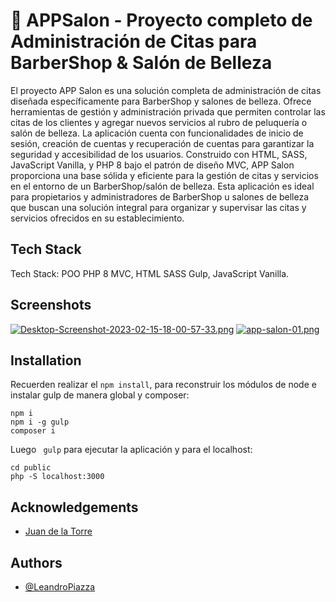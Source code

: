 
# 💈 APPSalon - Proyecto completo de Administración de Citas para BarberShop & Salón de Belleza 
El proyecto APP Salon es una solución completa de administración de citas diseñada específicamente para BarberShop y salones de belleza. Ofrece herramientas de gestión y administración privada que permiten controlar las citas de los clientes y agregar nuevos servicios al rubro de peluquería o salón de belleza. La aplicación cuenta con funcionalidades de inicio de sesión, creación de cuentas y recuperación de cuentas para garantizar la seguridad y accesibilidad de los usuarios.
Construido con HTML, SASS, JavaScript Vanilla, y PHP 8 bajo el patrón de diseño MVC, APP Salon proporciona una base sólida y eficiente para la gestión de citas y servicios en el entorno de un BarberShop/salón de belleza. Esta aplicación es ideal para propietarios y administradores de BarberShop u salones de belleza que buscan una solución integral para organizar y supervisar las citas y servicios ofrecidos en su establecimiento.


## Tech Stack
Tech Stack: POO PHP 8 MVC, HTML SASS Gulp, JavaScript Vanilla.

## Screenshots

[![Desktop-Screenshot-2023-02-15-18-00-57-33.png](https://i.postimg.cc/MH8bw28q/Desktop-Screenshot-2023-02-15-18-00-57-33.png)](https://postimg.cc/47Bhv0dS)
[![app-salon-01.png](https://i.postimg.cc/Fz00RPxm/app-salon-01.png)](https://postimg.cc/8fP7Xm3n)
## Installation

Recuerden realizar el ```npm install```, para reconstruir los módulos de node e instalar gulp de manera global y composer:
```bas
npm i
npm i -g gulp
composer i
```

Luego ``` gulp``` para ejecutar la aplicación y para el localhost: 
``` 
cd public
php -S localhost:3000 
```
## Acknowledgements

 - [Juan de la Torre](https://codigoconjuan.com/)


## Authors

- [@LeandroPiazza](https://www.github.com/Lean-98)
